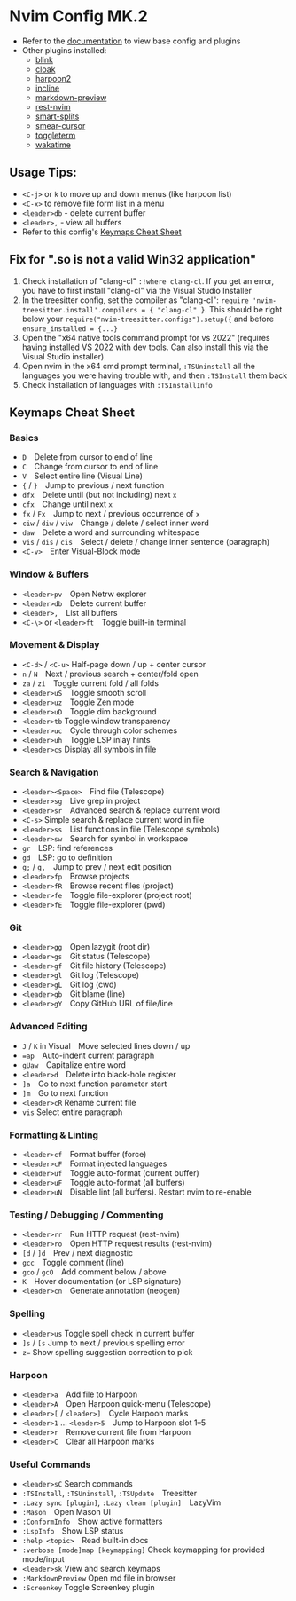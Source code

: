 # Nvim Config MK.2

- Refer to the [documentation](https://lazyvim.github.io/installation) to view base config and plugins
- Other plugins installed:
  - [blink](https://github.com/Saghen/blink.nvim)
  - [cloak](https://github.com/laytan/cloak.nvim)
  - [harpoon2](https://github.com/ThePrimeagen/harpoon/tree/harpoon2)
  - [incline](https://github.com/b0o/incline.nvim)
  - [markdown-preview](https://github.com/iamcco/markdown-preview.nvim)
  - [rest-nvim](https://github.com/rest-nvim/rest.nvim)
  - [smart-splits](https://github.com/mrjones2014/smart-splits.nvim)
  - [smear-cursor](https://github.com/sphamba/smear-cursor.nvim)
  - [toggleterm](https://github.com/akinsho/toggleterm.nvim)
  - [wakatime](https://wakatime.com/neovim)

## Usage Tips:
- `<C-j>` or `k` to move up and down menus (like harpoon list)
- `<C-x>` to remove file form list in a menu
- `<leader>db` - delete current buffer
- `<leader>,` - view all buffers
- Refer to this config's [Keymaps Cheat Sheet](#keymaps-cheat-sheet)

## Fix for ".so is not a valid Win32 application"
1. Check installation of "clang-cl" `:!where clang-cl`. If you get an error, you have to first install "clang-cl" via the Visual Studio Installer
2. In the treesitter config, set the compiler as "clang-cl": `require 'nvim-treesitter.install'.compilers = { "clang-cl" }`. This should be right below your `require("nvim-treesitter.configs").setup({` and before `ensure_installed = {...}`
3. Open the "x64 native tools command prompt for vs 2022" (requires having installed VS 2022 with dev tools. Can also install this via the Visual Studio installer)
4. Open nvim in the x64 cmd prompt terminal, `:TSUninstall` all the languages you were having trouble with, and then `:TSInstall` them back
5. Check installation of languages with `:TSInstallInfo`

## Keymaps Cheat Sheet
### Basics
- `D` Delete from cursor to end of line  
- `C` Change from cursor to end of line  
- `V` Select entire line (Visual Line)  
- `{` / `}` Jump to previous / next function  
- `dfx` Delete until (but not including) next `x`  
- `cfx` Change until next `x`  
- `fx` / `Fx` Jump to next / previous occurrence of `x`  
- `ciw` / `diw` / `viw` Change / delete / select inner word  
- `daw` Delete a word and surrounding whitespace  
- `vis` / `dis` / `cis` Select / delete / change inner sentence (paragraph)  
- `<C-v>` Enter Visual-Block mode  

### Window & Buffers
- `<leader>pv` Open Netrw explorer  
- `<leader>db` Delete current buffer  
- `<leader>,` List all buffers  
- `<C-\>` or `<leader>ft` Toggle built-in terminal  

### Movement & Display
- `<C-d>` / `<C-u>` Half-page down / up + center cursor  
- `n` / `N` Next / previous search + center/fold open  
- `za` / `zi` Toggle current fold / all folds  
- `<leader>uS` Toggle smooth scroll  
- `<leader>uz` Toggle Zen mode  
- `<leader>uD` Toggle dim background  
- `<leader>tb` Toggle window transparency
- `<leader>uc` Cycle through color schemes  
- `<leader>uh` Toggle LSP inlay hints  
- `<leader>cs` Display all symbols in file

### Search & Navigation
- `<leader><Space>` Find file (Telescope)  
- `<leader>sg` Live grep in project  
- `<leader>sr` Advanced search & replace current word  
- `<C-s>` Simple search & replace current word in file
- `<leader>ss` List functions in file (Telescope symbols)  
- `<leader>sw` Search for symbol in workspace  
- `gr` LSP: find references  
- `gd` LSP: go to definition  
- `g;` / `g,` Jump to prev / next edit position  
- `<leader>fp` Browse projects  
- `<leader>fR` Browse recent files (project)  
- `<leader>fe` Toggle file-explorer (project root)  
- `<leader>fE` Toggle file-explorer (pwd)  

### Git
- `<leader>gg` Open lazygit (root dir)  
- `<leader>gs` Git status (Telescope)  
- `<leader>gf` Git file history (Telescope)  
- `<leader>gl` Git log (Telescope)  
- `<leader>gL` Git log (cwd)  
- `<leader>gb` Git blame (line)  
- `<leader>gY` Copy GitHub URL of file/line  

### Advanced Editing
- `J` / `K` in Visual Move selected lines down / up  
- `=ap` Auto-indent current paragraph  
- `gUaw` Capitalize entire word  
- `<leader>d` Delete into black-hole register  
- `]a` Go to next function parameter start  
- `]m` Go to next function  
- `<leader>cR` Rename current file
- `vis` Select entire paragraph

### Formatting & Linting
- `<leader>cf` Format buffer (force)  
- `<leader>cF` Format injected languages  
- `<leader>uf` Toggle auto-format (current buffer)  
- `<leader>uF` Toggle auto-format (all buffers)  
- `<leader>uN` Disable lint (all buffers). Restart nvim to re-enable

### Testing / Debugging / Commenting
- `<leader>rr` Run HTTP request (rest-nvim)  
- `<leader>ro` Open HTTP request results (rest-nvim) 
- `[d` / `]d` Prev / next diagnostic  
- `gcc` Toggle comment (line)  
- `gco` / `gcO` Add comment below / above  
- `K` Hover documentation (or LSP signature)  
- `<leader>cn` Generate annotation (neogen)  

### Spelling
- `<leader>us` Toggle spell check in current buffer
- `]s` / `[s` Jump to next / previous spelling error
- `z=` Show spelling suggestion correction to pick

### Harpoon
- `<leader>a` Add file to Harpoon  
- `<leader>A` Open Harpoon quick-menu (Telescope)  
- `<leader>[` / `<leader>]` Cycle Harpoon marks  
- `<leader>1` … `<leader>5` Jump to Harpoon slot 1–5  
- `<leader>r` Remove current file from Harpoon  
- `<leader>C` Clear all Harpoon marks  

### Useful Commands
- `<leader>sC` Search commands
- `:TSInstall`, `:TSUninstall`, `:TSUpdate` Treesitter  
- `:Lazy sync [plugin]`, `:Lazy clean [plugin]` LazyVim  
- `:Mason` Open Mason UI  
- `:ConformInfo` Show active formatters  
- `:LspInfo` Show LSP status  
- `:help <topic>` Read built-in docs  
- `:verbose [mode]map [keymapping]` Check keymapping for provided mode/input
- `<leader>sk` View and search keymaps
- `:MarkdownPreview` Open md file in browser
- `:Screenkey` Toggle Screenkey plugin

